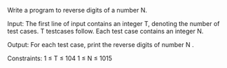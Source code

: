 Write a program to reverse digits of a number N.

Input:
The first line of input contains an integer T, denoting the number of test cases. T testcases follow. Each test case contains an integer N.

Output:
For each test case, print the reverse digits of number N .

Constraints:
1 ≤ T ≤ 104
1 ≤ N ≤ 1015
